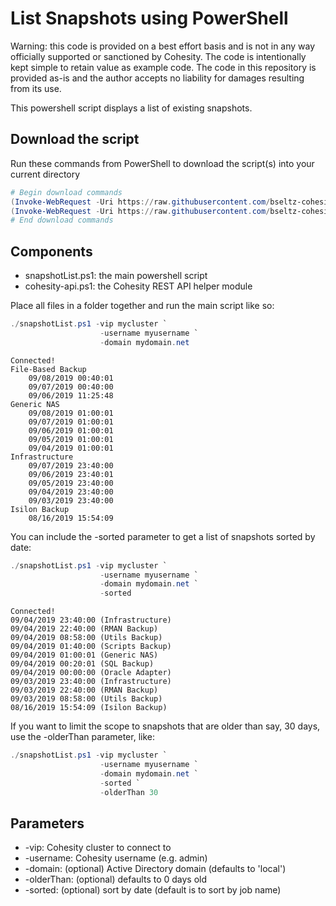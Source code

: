 # List Snapshots using PowerShell

Warning: this code is provided on a best effort basis and is not in any way officially supported or sanctioned by Cohesity. The code is intentionally kept simple to retain value as example code. The code in this repository is provided as-is and the author accepts no liability for damages resulting from its use.

This powershell script displays a list of existing snapshots.

## Download the script

Run these commands from PowerShell to download the script(s) into your current directory

```powershell
# Begin download commands
(Invoke-WebRequest -Uri https://raw.githubusercontent.com/bseltz-cohesity/scripts/master/powershell/snapshotList/snapshotList.ps1).content | Out-File snapshotList.ps1; (Get-Content snapshotList.ps1) | Set-Content snapshotList.ps1
(Invoke-WebRequest -Uri https://raw.githubusercontent.com/bseltz-cohesity/scripts/master/powershell/snapshotList/cohesity-api.ps1).content | Out-File cohesity-api.ps1; (Get-Content cohesity-api.ps1) | Set-Content cohesity-api.ps1
# End download commands
```

## Components

* snapshotList.ps1: the main powershell script
* cohesity-api.ps1: the Cohesity REST API helper module

Place all files in a folder together and run the main script like so:

```powershell
./snapshotList.ps1 -vip mycluster `
                    -username myusername `
                    -domain mydomain.net
```

```text
Connected!
File-Based Backup
    09/08/2019 00:40:01
    09/07/2019 00:40:00
    09/06/2019 11:25:48
Generic NAS
    09/08/2019 01:00:01
    09/07/2019 01:00:01
    09/06/2019 01:00:01
    09/05/2019 01:00:01
    09/04/2019 01:00:01
Infrastructure
    09/07/2019 23:40:00
    09/06/2019 23:40:01
    09/05/2019 23:40:00
    09/04/2019 23:40:00
    09/03/2019 23:40:00
Isilon Backup
    08/16/2019 15:54:09
```

You can include the -sorted parameter to get a list of snapshots sorted by date:

```powershell
./snapshotList.ps1 -vip mycluster `
                    -username myusername `
                    -domain mydomain.net `
                    -sorted
```

```text
Connected!
09/04/2019 23:40:00 (Infrastructure)
09/04/2019 22:40:00 (RMAN Backup)
09/04/2019 08:58:00 (Utils Backup)
09/04/2019 01:40:00 (Scripts Backup)
09/04/2019 01:00:01 (Generic NAS)
09/04/2019 00:20:01 (SQL Backup)
09/04/2019 00:00:00 (Oracle Adapter)
09/03/2019 23:40:00 (Infrastructure)
09/03/2019 22:40:00 (RMAN Backup)
09/03/2019 08:58:00 (Utils Backup)
08/16/2019 15:54:09 (Isilon Backup)
```

If you want to limit the scope to snapshots that are older than say, 30 days, use the -olderThan parameter, like:

```powershell
./snapshotList.ps1 -vip mycluster `
                    -username myusername `
                    -domain mydomain.net `
                    -sorted `
                    -olderThan 30
```

## Parameters

* -vip: Cohesity cluster to connect to
* -username: Cohesity username (e.g. admin)
* -domain: (optional) Active Directory domain (defaults to 'local')
* -olderThan: (optional) defaults to 0 days old
* -sorted: (optional) sort by date (default is to sort by job name)
